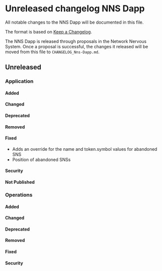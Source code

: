 # Unreleased changelog NNS Dapp

All notable changes to the NNS Dapp will be documented in this file.

The format is based on [Keep a Changelog](https://keepachangelog.com/en/1.0.0/).

The NNS Dapp is released through proposals in the Network Nervous System. Once a
proposal is successful, the changes it released will be moved from this file to
`CHANGELOG_Nns-Dapp.md`.

## Unreleased

### Application

#### Added

#### Changed

#### Deprecated

#### Removed

#### Fixed

- Adds an override for the name and token.symbol values for abandoned SNS 
- Position of abandoned SNSs

#### Security

#### Not Published

### Operations

#### Added

#### Changed

#### Deprecated

#### Removed

#### Fixed

#### Security
